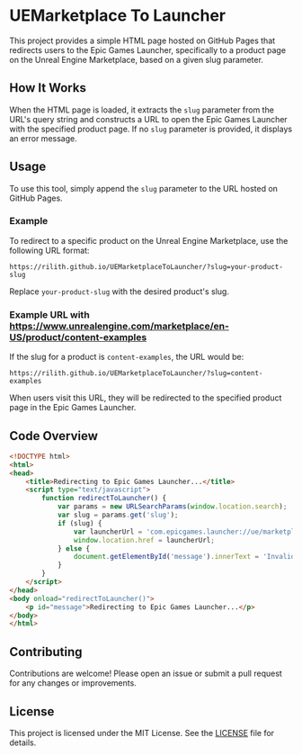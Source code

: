 
# UEMarketplace To Launcher

This project provides a simple HTML page hosted on GitHub Pages that redirects users to the Epic Games Launcher, specifically to a product page on the Unreal Engine Marketplace, based on a given slug parameter.

## How It Works

When the HTML page is loaded, it extracts the `slug` parameter from the URL's query string and constructs a URL to open the Epic Games Launcher with the specified product page. If no `slug` parameter is provided, it displays an error message.

## Usage

To use this tool, simply append the `slug` parameter to the URL hosted on GitHub Pages.

### Example

To redirect to a specific product on the Unreal Engine Marketplace, use the following URL format:

```
https://rilith.github.io/UEMarketplaceToLauncher/?slug=your-product-slug
```

Replace `your-product-slug` with the desired product's slug.

### Example URL with https://www.unrealengine.com/marketplace/en-US/product/content-examples

If the slug for a product is `content-examples`, the URL would be:

```
https://rilith.github.io/UEMarketplaceToLauncher/?slug=content-examples
```

When users visit this URL, they will be redirected to the specified product page in the Epic Games Launcher.

## Code Overview

```html
<!DOCTYPE html>
<html>
<head>
    <title>Redirecting to Epic Games Launcher...</title>
    <script type="text/javascript">
        function redirectToLauncher() {
            var params = new URLSearchParams(window.location.search);
            var slug = params.get('slug');
            if (slug) {
                var launcherUrl = 'com.epicgames.launcher://ue/marketplace/product/' + slug;
                window.location.href = launcherUrl;
            } else {
                document.getElementById('message').innerText = 'Invalid request: No slug provided';
            }
        }
    </script>
</head>
<body onload="redirectToLauncher()">
    <p id="message">Redirecting to Epic Games Launcher...</p>
</body>
</html>
```

## Contributing

Contributions are welcome! Please open an issue or submit a pull request for any changes or improvements.

## License

This project is licensed under the MIT License. See the [LICENSE](LICENSE) file for details.
